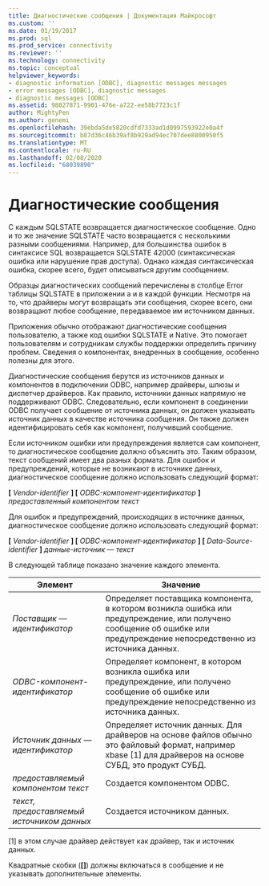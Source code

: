 ```yaml
---
title: Диагностические сообщения | Документация Майкрософт
ms.custom: ''
ms.date: 01/19/2017
ms.prod: sql
ms.prod_service: connectivity
ms.reviewer: ''
ms.technology: connectivity
ms.topic: conceptual
helpviewer_keywords:
- diagnostic information [ODBC], diagnostic messages messages
- error messages [ODBC], diagnostic messages
- diagnostic messages [ODBC]
ms.assetid: 98027871-9901-476e-a722-ee58b7723c1f
author: MightyPen
ms.author: genemi
ms.openlocfilehash: 39ebda5de5820cdfd7333ad1d0997593922e0a4f
ms.sourcegitcommit: b87d36c46b39af8b929ad94ec707dee8800950f5
ms.translationtype: MT
ms.contentlocale: ru-RU
ms.lasthandoff: 02/08/2020
ms.locfileid: "68039890"
---
```

# <a name="diagnostic-messages"></a>Диагностические сообщения
С каждым SQLSTATE возвращается диагностическое сообщение. Одно и то же значение SQLSTATE часто возвращается с несколькими разными сообщениями. Например, для большинства ошибок в синтаксисе SQL возвращается SQLSTATE 42000 (синтаксическая ошибка или нарушение прав доступа). Однако каждая синтаксическая ошибка, скорее всего, будет описываться другим сообщением.  
  
 Образцы диагностических сообщений перечислены в столбце Error таблицы SQLSTATE в приложении а и в каждой функции. Несмотря на то, что драйверы могут возвращать эти сообщения, скорее всего, они возвращают любое сообщение, передаваемое им источником данных.  
  
 Приложения обычно отображают диагностические сообщения пользователю, а также код ошибки SQLSTATE и Native. Это помогает пользователям и сотрудникам службы поддержки определить причину проблем. Сведения о компонентах, внедренных в сообщение, особенно полезны для этого.  
  
 Диагностические сообщения берутся из источников данных и компонентов в подключении ODBC, например драйверы, шлюзы и диспетчер драйверов. Как правило, источники данных напрямую не поддерживают ODBC. Следовательно, если компонент в соединении ODBC получает сообщение от источника данных, он должен указывать источник данных в качестве источника сообщения. Он также должен идентифицировать себя как компонент, получивший сообщение.  
  
 Если источником ошибки или предупреждения является сам компонент, то диагностическое сообщение должно объяснить это. Таким образом, текст сообщений имеет два разных формата. Для ошибок и предупреждений, которые не возникают в источнике данных, диагностическое сообщение должно использовать следующий формат:  
  
 **[** *Vendor-identifier* **] [** *ODBC-компонент-идентификатор* **]** *предоставленный компонентом текст*  
  
 Для ошибок и предупреждений, происходящих в источнике данных, диагностическое сообщение должно использовать следующий формат:  
  
 **[** *Vendor-identifier* **] [** *ODBC-компонент-идентификатор* **] [** *Data-Source-identifier* **]** *данные-источник — текст*  
  
 В следующей таблице показано значение каждого элемента.  
  
|Элемент|Значение|  
|-------------|-------------|  
|*Поставщик — идентификатор*|Определяет поставщика компонента, в котором возникла ошибка или предупреждение, или получено сообщение об ошибке или предупреждение непосредственно из источника данных.|  
|*ODBC-компонент-идентификатор*|Определяет компонент, в котором возникла ошибка или предупреждение, или получено сообщение об ошибке или предупреждение непосредственно из источника данных.|  
|*Источник данных — идентификатор*|Определяет источник данных. Для драйверов на основе файлов обычно это файловый формат, например xbase [1] для драйверов на основе СУБД, это продукт СУБД.|  
|*предоставляемый компонентом текст*|Создается компонентом ODBC.|  
|*текст, предоставляемый источником данных*|Создается источником данных.|  
  
 [1] в этом случае драйвер действует как драйвер, так и источник данных.  
  
 Квадратные скобки (**[]**) должны включаться в сообщение и не указывать дополнительные элементы.
